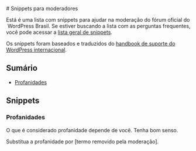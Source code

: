 # Snippets para moderadores

Está é uma lista com snippets para ajudar na moderação do fórum oficial do WordPress Brasil. Se estiver buscando a lista com as perguntas frequentes, você pode acessar a [lista geral de snippets](https://github.com/wpbrasil/forum-tools/blob/master/snippets.md).

Os snippets foram baseados e traduzidos do [handbook de suporte do WordPress internacional](https://make.wordpress.org/support/handbook/contributing-to-the-wordpress-forums/stock-answers/).


## Sumário

* [Profanidades](#profanidades)

## Snippets

### Profanidades

O que é considerado profanidade depende de você. Tenha bom senso.

Substitua a profanidade por [termo removido pela moderação].